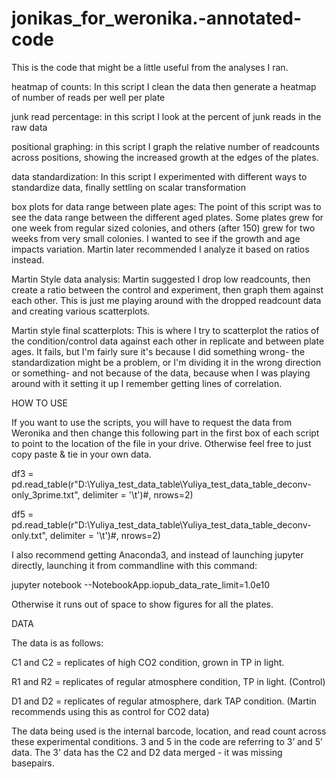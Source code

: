 # jonikas_for_weronika.-annotated-code
This is the code that might be a little useful from the analyses I ran.

heatmap of counts: In this script I clean the data then generate a heatmap of number of reads per well per plate

junk read percentage: in this script I look at the percent of junk reads in the raw data

positional graphing: in this script I graph the relative number of readcounts across positions, showing the increased growth at the edges of the plates.

data standardization: In this script I experimented with different ways to standardize data, finally settling on scalar transformation

box plots for data range between plate ages: The point of this script was to see the data range between the different aged plates. 
                                             Some plates grew for one week from regular sized colonies, and others (after 150) grew for two weeks from very small colonies. 
                                             I wanted to see if the growth and age impacts variation. Martin later recommended I analyze it based on ratios instead.
                                             
Martin Style data analysis: Martin suggested I drop low readcounts, then create a ratio between the control and experiment, then graph them against each other. 
                           This is just me playing around with the dropped readcount data and creating various scatterplots.
                           
Martin style final scatterplots: This is where I try to scatterplot the ratios of the condition/control data against each other in replicate and between plate ages. It fails, but I'm fairly sure it's because I did something wrong- the standardization might be a problem, or I'm dividing it in the wrong direction or something- and not because of the data, because when I was playing around with it setting it up I remember getting lines of correlation.

HOW TO USE 

If you want to use the scripts, you will have to request the data from Weronika and then change this following part in the first box of each script to point to the location of the file in your drive. Otherwise feel free to just copy paste & tie in your own data.

df3 = pd.read_table(r"D:\Yuliya_test_data_table\Yuliya_test_data_table_deconv-only_3prime.txt", delimiter = '\t')#, nrows=2)

df5 = pd.read_table(r"D:\Yuliya_test_data_table\Yuliya_test_data_table_deconv-only.txt", delimiter = '\t')#, nrows=2)

I also recommend getting Anaconda3, and instead of launching jupyter directly, launching it from commandline with this command: 

jupyter notebook --NotebookApp.iopub_data_rate_limit=1.0e10

Otherwise it runs out of space to show figures for all the plates.

DATA

The data is as follows:

C1 and C2 = replicates of high CO2 condition, grown in TP in light.

R1 and R2 = replicates of regular atmosphere condition, TP in light. (Control)

D1 and D2 = replicates of regular atmosphere, dark TAP condition. (Martin recommends using this as control for CO2 data)

The data being used is the internal barcode, location, and read count across these experimental conditions. 3 and 5 in the code are referring to 3’ and 5’ data. The 3' data has the C2 and D2 data merged - it was missing basepairs.

